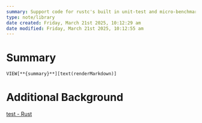 ```yaml
---
summary: Support code for rustc's built in unit-test and micro-benchmarking framework
type: note/library
date created: Friday, March 21st 2025, 10:12:29 am
date modified: Friday, March 21st 2025, 10:12:55 am
---
```

# Summary
`VIEW[**{summary}**][text(renderMarkdown)]`

# Additional Background
[test - Rust](https://doc.rust-lang.org/stable/test/index.html)